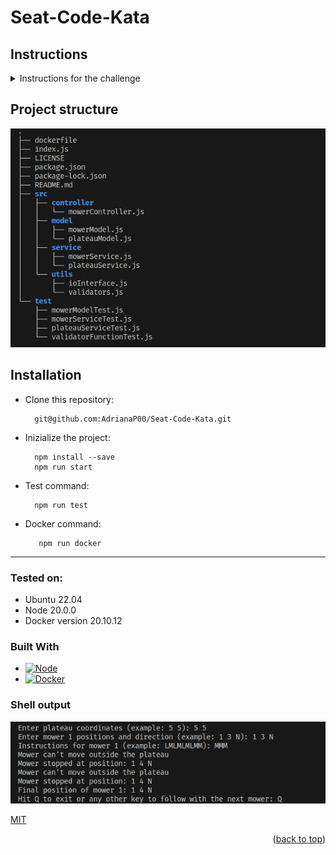 <a name="readme-top"></a>

# Seat-Code-Kata


## Instructions

<details>
<summary>Instructions for the challenge</summary>
<br>
SEAT:CODE has been asked for a really important project. We need to develop an application that helps in controlling brand new mowers
from the SEAT Martorell Factory.

SEAT Martorell factory has a lot of green spaces but for the MVP, we will consider only one single green grass plateau to simply the problem.

A green grass plateau, which is curiously rectangular, must be navigated by the mowers.

A mower’s position and location are represented by a combination of X and Y coordinates and a letter representing one of the four cardinal compass
points (N, E, S, W). The plateau is divided up into a grid to simplify navigation. An example position might be 0, 0, N, which means the mower is in
the bottom left corner and facing North.

In order to control a mower, SEAT Maintenance Office sends a simple string of letters. The possible letters are “L”, “R” and ”M”. “L” and “R” make the
mower spin 90 degrees left or right respectively, without moving from its current spot. “M” means to move forward one grid point and maintain the same Heading.
Assume that the square directly North from (X, Y) is (X, Y + 1).

### Input

The first line of input is the upper-right coordinates of the plateau,
the bottom-left coordinates are assumed to be 0, 0.
The rest of the input is information pertaining to the mowers that have been deployed.

Each mower has two lines of input.
The first line gives the mower’s position, and the second line is a series of instructions telling the mower how to explore the plateau.

The position is made up of two integers and a letter separated by spaces, corresponding to the X and Y coordinates and the mower’s orientation.
Each mower will be finished sequentially, which means that the second mower won’t start
to move until the first one has finished moving.

### Output

The output for each mower should be its final coordinates and heading.

Input Test Case #1:
```
5 5
1 2 N
LMLMLMLMM
3 3 E
MMRMMRMRRM
```

Output Test Case #2:
```
1 3 N
5 1 E
```
</details>

## Project structure
![Example](.github/img/tree.png)




## Installation
<!-- Try it -->

- Clone this repository: 

        git@github.com:AdrianaP00/Seat-Code-Kata.git

- Inizialize the project: 

        npm install --save
        npm run start

- Test command: 

        npm run test
        
- Docker command: 

         npm run docker
        
---
<!-- Tested on -->

### Tested on:

- Ubuntu 22.04
- Node 20.0.0
- Docker version 20.10.12

### Built With

* [![Node][Node]][Node-url]
* [![Docker][Docker]][Docker-url]


### Shell output

![Example](.github/img/output.png)

[MIT](https://choosealicense.com/licenses/mit/)

<p align="right">(<a href="#readme-top">back to top</a>)</p>

[Node]: https://img.shields.io/badge/Node-v.20-green

[Node-url]: https://nodejs.org

[Docker]: https://img.shields.io/badge/Docker-v.20.10.12-blue

[Docker-url]: https://docker.com